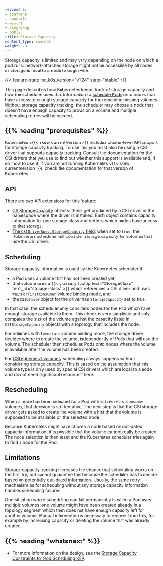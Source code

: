 ```yaml
---
reviewers:
- jsafrane
- saad-ali
- msau42
- xing-yang
- pohly
title: Storage Capacity
content_type: concept
weight: 70
---
```


<!-- overview -->

Storage capacity is limited and may vary depending on the node on
which a pod runs: network-attached storage might not be accessible by
all nodes, or storage is local to a node to begin with.

{{< feature-state for_k8s_version="v1.24" state="stable" >}}

This page describes how Kubernetes keeps track of storage capacity and
how the scheduler uses that information to [schedule Pods](/docs/concepts/scheduling-eviction/) onto nodes
that have access to enough storage capacity for the remaining missing
volumes. Without storage capacity tracking, the scheduler may choose a
node that doesn't have enough capacity to provision a volume and
multiple scheduling retries will be needed.

## {{% heading "prerequisites" %}}

Kubernetes v{{< skew currentVersion >}} includes cluster-level API support for
storage capacity tracking. To use this you must also be using a CSI driver that
supports capacity tracking. Consult the documentation for the CSI drivers that
you use to find out whether this support is available and, if so, how to use
it. If you are not running Kubernetes v{{< skew currentVersion >}}, check the
documentation for that version of Kubernetes.

<!-- body -->

## API

There are two API extensions for this feature:
- [CSIStorageCapacity](/docs/reference/kubernetes-api/config-and-storage-resources/csi-storage-capacity-v1/) objects:
  these get produced by a CSI driver in the namespace
  where the driver is installed. Each object contains capacity
  information for one storage class and defines which nodes have
  access to that storage.
- [The `CSIDriverSpec.StorageCapacity` field](/docs/reference/kubernetes-api/config-and-storage-resources/csi-driver-v1/#CSIDriverSpec):
  when set to `true`, the Kubernetes scheduler will consider storage
  capacity for volumes that use the CSI driver.

## Scheduling

Storage capacity information is used by the Kubernetes scheduler if:
- a Pod uses a volume that has not been created yet,
- that volume uses a {{< glossary_tooltip text="StorageClass" term_id="storage-class" >}} which references a CSI driver and
  uses `WaitForFirstConsumer` [volume binding
  mode](/docs/concepts/storage/storage-classes/#volume-binding-mode),
  and
- the `CSIDriver` object for the driver has `StorageCapacity` set to
  true.

In that case, the scheduler only considers nodes for the Pod which
have enough storage available to them. This check is very
simplistic and only compares the size of the volume against the
capacity listed in `CSIStorageCapacity` objects with a topology that
includes the node.

For volumes with `Immediate` volume binding mode, the storage driver
decides where to create the volume, independently of Pods that will
use the volume. The scheduler then schedules Pods onto nodes where the
volume is available after the volume has been created.

For [CSI ephemeral volumes](/docs/concepts/storage/volumes/#csi),
scheduling always happens without considering storage capacity. This
is based on the assumption that this volume type is only used by
special CSI drivers which are local to a node and do not need
significant resources there.

## Rescheduling

When a node has been selected for a Pod with `WaitForFirstConsumer`
volumes, that decision is still tentative. The next step is that the
CSI storage driver gets asked to create the volume with a hint that the
volume is supposed to be available on the selected node.

Because Kubernetes might have chosen a node based on out-dated
capacity information, it is possible that the volume cannot really be
created. The node selection is then reset and the Kubernetes scheduler
tries again to find a node for the Pod.

## Limitations

Storage capacity tracking increases the chance that scheduling works
on the first try, but cannot guarantee this because the scheduler has
to decide based on potentially out-dated information. Usually, the
same retry mechanism as for scheduling without any storage capacity
information handles scheduling failures.

One situation where scheduling can fail permanently is when a Pod uses
multiple volumes: one volume might have been created already in a
topology segment which then does not have enough capacity left for
another volume. Manual intervention is necessary to recover from this,
for example by increasing capacity or deleting the volume that was
already created.

## {{% heading "whatsnext" %}}

 - For more information on the design, see the
[Storage Capacity Constraints for Pod Scheduling KEP](https://github.com/kubernetes/enhancements/blob/master/keps/sig-storage/1472-storage-capacity-tracking/README.md).
